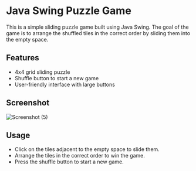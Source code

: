 # Java Swing Puzzle Game

This is a simple sliding puzzle game built using Java Swing. The goal of the game is to arrange the shuffled tiles in the correct order by sliding them into the empty space.

## Features

- 4x4 grid sliding puzzle
- Shuffle button to start a new game
- User-friendly interface with large buttons

## Screenshot

![Screenshot (5)](https://github.com/AHMEDRUSTUM/PuzzleGame-/assets/164236168/328502c3-50c2-4767-b972-d708d4c2d3a9)


## Usage

- Click on the tiles adjacent to the empty space to slide them.
- Arrange the tiles in the correct order to win the game.
- Press the shuffle button to start a new game.

